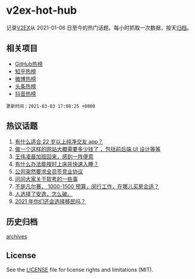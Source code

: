 # v2ex-hot-hub

 记录[V2EX](https://www.v2ex.com/)从 2021-01-06 日至今的热门话题。每小时抓取一次数据，按天[归档](archives)。
 
 ## 相关项目

- [GitHub热榜](https://github.com/lonnyzhang423/github-hot-hub)
- [知乎热榜](https://github.com/lonnyzhang423/zhihu-hot-hub)
- [微博热榜](https://github.com/lonnyzhang423/weibo-hot-hub)
- [头条热榜](https://github.com/lonnyzhang423/toutiao-hot-hub)
- [抖音热榜](https://github.com/lonnyzhang423/douyin-hot-hub)


 `更新时间：2021-03-03 17:08:25 +0800`

## 热议话题

1. [有什么适合 22 岁以上纯净交友 app？](https://www.v2ex.com/t/757758)
1. [做一个这样的网站大概需要多少钱了 ，包括前后端 UI 设计等等](https://www.v2ex.com/t/757895)
1. [王伟凌晨加班回来，感到一阵便意](https://www.v2ex.com/t/757833)
1. [有什么办法能按时上床并快速入睡？](https://www.v2ex.com/t/757861)
1. [公司突然要求全员签竞业协议](https://www.v2ex.com/t/757875)
1. [问问大家关于软考的一些事](https://www.v2ex.com/t/757729)
1. [不是凡尔赛， 1000-1500 预算，闵行工作，在哪儿买房合适？](https://www.v2ex.com/t/757944)
1. [人选择了安逸，怎么破。](https://www.v2ex.com/t/757841)
1. [2021 年你们还会选择移民吗？](https://www.v2ex.com/t/757986)

## 历史归档

[archives](archives)

## License

See the [LICENSE](LICENSE) file for license rights and limitations (MIT).
